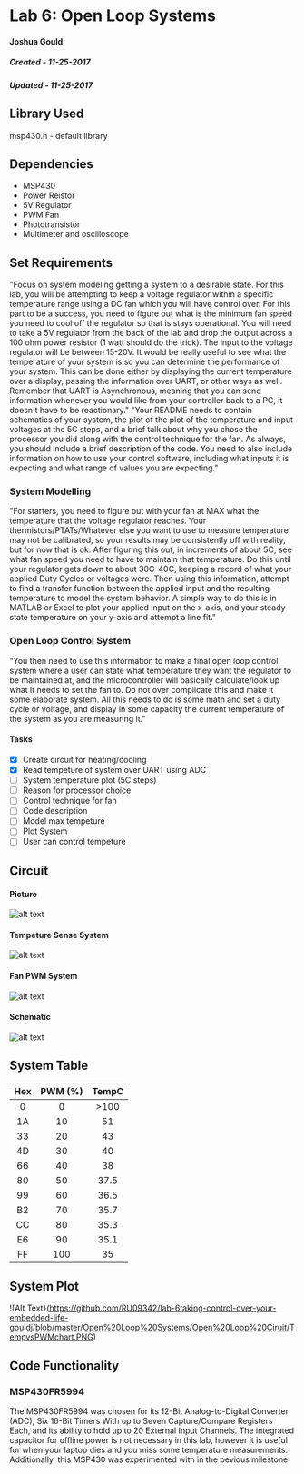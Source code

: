 # Lab 6: Open Loop Systems
#### Joshua Gould
##### Created - 11-25-2017
##### Updated - 11-25-2017

## Library Used
msp430.h - default library

## Dependencies
* MSP430
* Power Reistor
* 5V Regulator
* PWM Fan
* Phototransistor
* Multimeter and oscilloscope

## Set Requirements
"Focus on system modeling getting a system to a desirable state. For this lab, you will be attempting to keep a voltage regulator within a specific temperature range using a DC fan which you will have control over. For this part to be a success, you need to figure out what is the minimum fan speed you need to cool off the regulator so that is stays operational. You will need to take a 5V regulator from the back of the lab and drop the output across a 100 ohm power resistor (1 watt should do the trick). The input to the voltage regulator will be between 15-20V. It would be really useful to see what the temperature of your system is so you can determine the performance of your system. This can be done either by displaying the current temperature over a display, passing the information over UART, or other ways as well. Remember that UART is Asynchronous, meaning that you can send information whenever you would like from your controller back to a PC, it doesn't have to be reactionary."
"Your README needs to contain schematics of your system, the plot of the plot of the temperature and input voltages at the 5C steps, and a brief talk about why you chose the processor you did along with the control technique for the fan. As always, you should include a brief description of the code. You need to also include information on how to use your control software, including what inputs it is expecting and what range of values you are expecting."

### System Modelling
"For starters, you need to figure out with your fan at MAX what the temperature that the voltage regulator reaches. Your thermistors/PTATs/Whatever else you want to use to measure temperature may not be calibrated, so your results may be consistently off with reality, but for now that is ok. After figuring this out, in increments of about 5C, see what fan speed you need to have to maintain that temperature. Do this until your regulator gets down to about 30C-40C, keeping a record of what your applied Duty Cycles or voltages were. Then using this information, attempt to find a transfer function between the applied input and the resulting temperature to model the system behavior. A simple way to do this is in MATLAB or Excel to plot your applied input on the x-axis, and your steady state temperature on your y-axis and attempt a line fit."

### Open Loop Control System
"You then need to use this information to make a final open loop control system where a user can state what temperature they want the regulator to be maintained at, and the microcontroller will basically calculate/look up what it needs to set the fan to. Do not over complicate this and make it some elaborate system. All this needs to do is some math and set a duty cycle or voltage, and display in some capacity the current temperature of the system as you are measuring it."

#### Tasks
* [x] Create circuit for heating/cooling
* [x] Read tempeture of system over UART using ADC
* [ ] System temperature plot (5C steps)
* [ ] Reason for processor choice
* [ ] Control technique for fan
* [ ] Code description
* [ ] Model max tempeture
* [ ] Plot System
* [ ] User can control tempeture

## Circuit 
#### Picture
![alt text](https://github.com/RU09342/lab-6taking-control-over-your-embedded-life-gouldj/blob/master/Open%20Loop%20Systems/Open%20Loop%20Ciruit/Circuit%20Pictures/Circuit_top.jpg)
#### Tempeture Sense System
![alt text](https://github.com/RU09342/lab-6taking-control-over-your-embedded-life-gouldj/blob/master/Open%20Loop%20Systems/Open%20Loop%20Ciruit/Circuit%20Pictures/temp-system.jpg)
#### Fan PWM System
![alt text](https://github.com/RU09342/lab-6taking-control-over-your-embedded-life-gouldj/blob/master/Open%20Loop%20Systems/Open%20Loop%20Ciruit/Circuit%20Pictures/pwm-system.jpg)
#### Schematic
![alt text](https://github.com/RU09342/lab-6taking-control-over-your-embedded-life-gouldj/blob/master/Open%20Loop%20Systems/Open%20Loop%20Ciruit/OpenLoopCircuit.PNG)

## System Table

| Hex 	| PWM (%) | TempC |
| :---: |:-------:| :----:|
| 0     | 0	      | >100	|
| 1A    | 10	    | 51	  |
| 33    | 20	    | 43	  |
| 4D    | 30	    | 40	  |
| 66    | 40	    | 38	  |
| 80    | 50	    | 37.5	|
| 99    | 60	    | 36.5	|
| B2    | 70	    | 35.7	|
| CC    | 80	    | 35.3	|
| E6    | 90	    | 35.1	|
| FF    | 100	    | 35	  |

## System Plot

![Alt Text}(https://github.com/RU09342/lab-6taking-control-over-your-embedded-life-gouldj/blob/master/Open%20Loop%20Systems/Open%20Loop%20Ciruit/TempvsPWMchart.PNG)

## Code Functionality
### MSP430FR5994
The MSP430FR5994 was chosen for its 12-Bit Analog-to-Digital Converter (ADC), Six 16-Bit Timers With up to Seven Capture/Compare Registers Each, and its ability to hold up to 20 External Input Channels. The integrated capacitor for offline power is not necessary in this lab, however it is useful for when your laptop dies and you miss some temperature measurements. Additionally, this MSP430 was experimented with in  the pevious milestone.
### 
